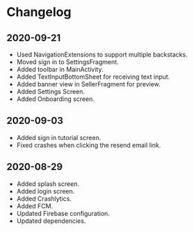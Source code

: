 # Changelog

## 2020-09-21
- Used NavigationExtensions to support multiple backstacks.
- Moved sign in to SettingsFragment.
- Added toolbar in MainActivity.
- Added TextInputBottomSheet for receiving text input.
- Added banner view in SellerFragment for preview.
- Added Settings Screen.
- Added Onboarding screen.

## 2020-09-03
- Added sign in tutorial screen.
- Fixed crashes when clicking the resend email link.

## 2020-08-29
- Added splash screen.
- Added login screen.
- Added Crashlytics.
- Added FCM.
- Updated Firebase configuration.
- Updated dependencies.
